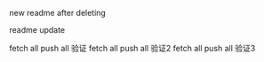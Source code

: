 new readme after deleting

readme update

fetch all push all 验证
fetch all push all 验证2
fetch all push all 验证3

